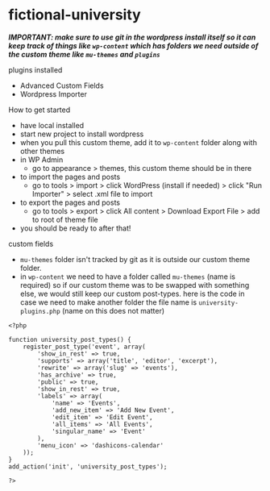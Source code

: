 # fictional-university

***IMPORTANT: make sure to use git in the wordpress install itself so it can keep track of things like ```wp-content``` which has folders we need outside of the custom theme like ```mu-themes``` and ```plugins```***

plugins installed
- Advanced Custom Fields
- Wordpress Importer

How to get started
- have local installed
- start new project to install wordpress
- when you pull this custom theme, add it to ```wp-content``` folder along with other themes
- in WP Admin
    - go to appearance > themes, this custom theme should be in there
- to import the pages and posts
    - go to tools > import > click WordPress (install if needed) > click "Run Importer" > select .xml file to import
- to export the pages and posts
    - go to tools > export > click All content > Download Export File > add to root of theme file
- you should be ready to after that!


custom fields
- ```mu-themes``` folder isn't tracked by git as it is outside our custom theme folder. 
- in ```wp-content``` we need to have a folder called  ```mu-themes``` (name is required) so if our custom theme was to be swapped with something else, we would still keep our custom post-types. here is the code in case we need to make another folder the file name is ```university-plugins.php``` (name on this does not matter)

```
<?php

function university_post_types() {
    register_post_type('event', array(
        'show_in_rest' => true,
        'supports' => array('title', 'editor', 'excerpt'),
        'rewrite' => array('slug' => 'events'),
        'has_archive' => true,
        'public' => true,
        'show_in_rest' => true,
        'labels' => array(
            'name' => 'Events',
            'add_new_item' => 'Add New Event',
            'edit_item' => 'Edit Event',
            'all_items' => 'All Events',
            'singular_name' => 'Event'
        ),
        'menu_icon' => 'dashicons-calendar'
    ));
}
add_action('init', 'university_post_types');

?>
```

